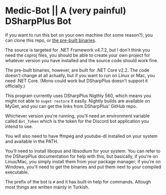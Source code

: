 # Medic-Bot || A (very painful) DSharpPlus Bot
If you want to run this bot on your own machine (for some reason?), you can clone this repo, or [the pre-built binaries](https://github.com/Mmedic23/MedicBotCoreReleases).

The source is targeted for .NET Framework v4.7.2, but I don't think you need the csproj files, you should be able to create your own project for whatever version you have installed and the source code should work fine.

The pre-built binaries, however, are built for .NET Core v2.2. The code doesn't change at all actually, but if you want to run on Linux or Mac, you need .NET Core. (Mono could work but DSharpPlus doesn't support it officially.)

This program currently uses DSharpPlus Nigthly 560, which means you might not able to `nuget restore` it easily. Nightly builds are available on MyGet, and you can get the links from DSharpPlus' GitHub repo.

Whichever version you're running, you'll need an environment variable called `Bot_Token` which is the token for the Discord bot application you intend to use.

You will also need to have ffmpeg and youtube-dl installed on your system and available in the PATH.

You'll need to install libopus and libsodium for your system. You can refer to the DSharpPlus documentation for help with this, but basically, if you're on Linux/Mac, you simply install them from your package manager; if you're on Windows, you'll need to get the binaries and put them next to your compiled executable.

The prefix of the bot is `#` and it has built-in help for commands. Altough most things are written mainly in Turkish.
